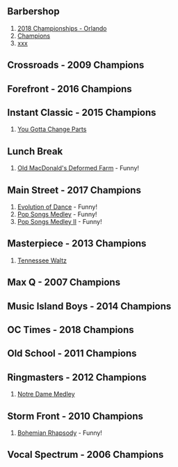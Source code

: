 ## Barbershop

1. [2018 Championships - Orlando](http://www.barbershop.org/orlando/)
1. [Champions](http://www.barbershop.org/competitions/international-champions/all-champions/)
1. [xxx](https://www.youtube.com/user/barbershopharmony38?annotation_id=annotation_3850586717&feature=iv&src_vid=BEJBKoSoot8&sub_confirmation=1)

## Crossroads - 2009 Champions

## Forefront - 2016 Champions

## Instant Classic - 2015 Champions

1. [You Gotta Change Parts](https://www.youtube.com/watch?v=xhVWPJw6gGE)

## Lunch Break

1. [Old MacDonald's Deformed Farm](https://www.youtube.com/watch?v=tqwkJGMOEbs) - Funny!

## Main Street - 2017 Champions

1. [Evolution of Dance](https://www.youtube.com/watch?v=b8EWVbpUSq4) - Funny!
1. [Pop Songs Medley](https://www.youtube.com/watch?v=EQdnzXEFKqM) - Funny!
1. [Pop Songs Medley II](https://www.youtube.com/watch?v=zdira3Zk-KM) - Funny!

## Masterpiece - 2013 Champions

1. [Tennessee Waltz](https://www.youtube.com/watch?v=BEJBKoSoot8)

## Max Q - 2007 Champions

## Music Island Boys - 2014 Champions

## OC Times - 2018 Champions

## Old School - 2011 Champions

## Ringmasters - 2012 Champions

1. [Notre Dame Medley](https://www.youtube.com/watch?v=TVtkNPFpxX8)

## Storm Front - 2010 Champions

1. [Bohemian Rhapsody](https://www.youtube.com/watch?v=KId3aK4lRag) - Funny!

## Vocal Spectrum - 2006 Champions
